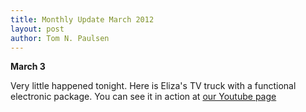 ```yaml
---
title: Monthly Update March 2012 
layout: post
author: Tom N. Paulsen
---
```




 **March 3**   
  
 Very little happened tonight. Here is Eliza's TV truck with a functional electronic package. You can see it in action at [our Youtube page](http://www.youtube.com/watch?v=fUlwY26K5uU&feature=channel) 
 
 